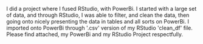 I did a project where I fused RStudio, with PowerBi. 
I started with a large set of data, and through RStudio, I was able to filter, and clean the data, then going onto nicely presenting the data in tables and all sorts on PowerBi.
I imported onto PowerBi through '.csv' version of my RStudio 'clean_df' file.
Please find attached, my PowerBi and my RStudio Project respectfully.
